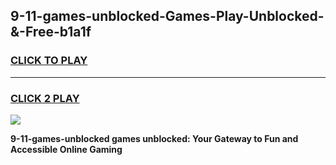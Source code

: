 
## 9-11-games-unblocked-Games-Play-Unblocked-&-Free-b1a1f
<h3>
<a href="https://premium76.site?title=9-11-games-unblocked&ref=24A">CLICK TO PLAY</a></h3>
<hr>

<h3>
<a href="https://premium76.site?title=9-11-games-unblocked&ref=24A">CLICK 2 PLAY</a>
  
</h3>

<a href="https://premium76.site?title=9-11-games-unblocked&ref=24A"><img src="https://clearcache.store/games.png"></a>


**9-11-games-unblocked games unblocked: Your Gateway to Fun and Accessible Online Gaming**
